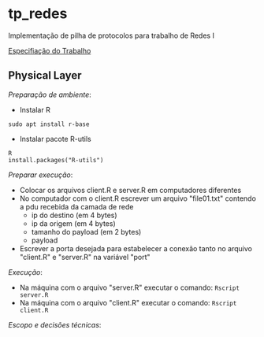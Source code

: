 # tp_redes
Implementação de pilha de protocolos para trabalho de Redes I

[Especifiação do Trabalho](https://docs.google.com/document/d/1O3cNM0T6gFNz9PeMYcnzbmBzEe8J7k34DaefJDSsv4A/edit)

## Physical Layer
*Preparação de ambiente*:
- Instalar R 
```
sudo apt install r-base
```
- Instalar pacote R-utils
```
R
install.packages("R-utils")
```

*Preparar execução*:
- Colocar os arquivos client.R e server.R em computadores diferentes
- No computador com o client.R escrever um arquivo "file01.txt" contendo a pdu recebida da camada de rede
  - ip do destino (em 4 bytes)
  - ip da origem (em 4 bytes)
  - tamanho do payload (em 2 bytes)
  - payload
- Escrever a porta desejada para estabelecer a conexão tanto no arquivo "client.R" e "server.R" na variável "port"

*Execução*:
- Na máquina com o arquivo "server.R" executar o comando:
```Rscript server.R```
- Na máquina com o arquivo "client.R" executar o comando:
```Rscript client.R```

*Escopo e decisões técnicas*:

